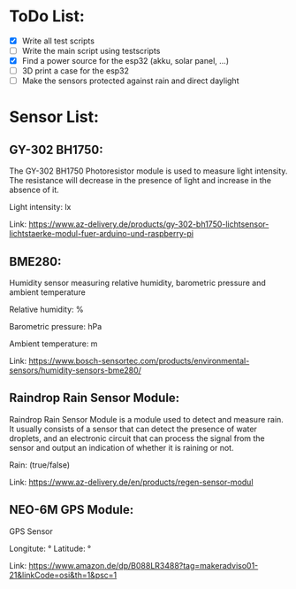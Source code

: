 # ToDo List:

- [x] Write all test scripts
- [ ] Write the main script using testscripts
- [x] Find a power source for the esp32 (akku, solar panel, ...)
- [ ] 3D print a case for the esp32
- [ ] Make the sensors protected against rain and direct daylight

# Sensor List:

## GY-302 BH1750:

The GY-302 BH1750 Photoresistor module is used to measure light intensity. The resistance will decrease in the presence of light and increase in the absence of it. 

Light intensity: lx

Link:
https://www.az-delivery.de/products/gy-302-bh1750-lichtsensor-lichtstaerke-modul-fuer-arduino-und-raspberry-pi

## BME280:

Humidity sensor measuring relative humidity, barometric pressure and ambient temperature

Relative humidity: %

Barometric pressure: hPa

Ambient temperature: m

Link:
https://www.bosch-sensortec.com/products/environmental-sensors/humidity-sensors-bme280/

##  Raindrop Rain Sensor Module:

Raindrop Rain Sensor Module is a module used to detect and measure rain. It usually consists of a sensor that can detect the presence of water droplets, and an electronic circuit that can process the signal from the sensor and output an indication of whether it is raining or not. 

Rain: (true/false)

Link:
https://www.az-delivery.de/en/products/regen-sensor-modul

##  NEO-6M GPS Module:

GPS Sensor 

Longitute: °
Latitude: °

Link:
https://www.amazon.de/dp/B088LR3488?tag=makeradviso01-21&linkCode=osi&th=1&psc=1